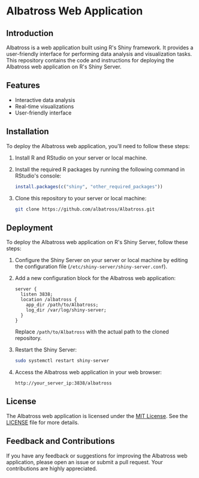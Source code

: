 # Albatross Web Application

## Introduction

Albatross is a web application built using R's Shiny framework. It provides a user-friendly interface for performing data analysis and visualization tasks. This repository contains the code and instructions for deploying the Albatross web application on R's Shiny Server.

## Features

- Interactive data analysis
- Real-time visualizations
- User-friendly interface

## Installation

To deploy the Albatross web application, you'll need to follow these steps:

1. Install R and RStudio on your server or local machine.
2. Install the required R packages by running the following command in RStudio's console:

   ```R
   install.packages(c("shiny", "other_required_packages"))
   ```

3. Clone this repository to your server or local machine:

   ```bash
   git clone https://github.com/albatross/Albatross.git
   ```

## Deployment

To deploy the Albatross web application on R's Shiny Server, follow these steps:

1. Configure the Shiny Server on your server or local machine by editing the configuration file (`/etc/shiny-server/shiny-server.conf`).
2. Add a new configuration block for the Albatross web application:

   ```
   server {
     listen 3838;
     location /albatross {
       app_dir /path/to/Albatross;
       log_dir /var/log/shiny-server;
     }
   }
   ```

   Replace `/path/to/Albatross` with the actual path to the cloned repository.

3. Restart the Shiny Server:

   ```bash
   sudo systemctl restart shiny-server
   ```

4. Access the Albatross web application in your web browser:

   ```
   http://your_server_ip:3838/albatross
   ```

## License

The Albatross web application is licensed under the [MIT License](https://opensource.org/licenses/MIT). See the [LICENSE](LICENSE) file for more details.

## Feedback and Contributions

If you have any feedback or suggestions for improving the Albatross web application, please open an issue or submit a pull request. Your contributions are highly appreciated.
